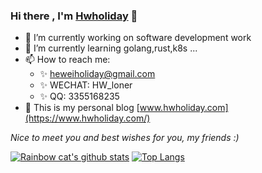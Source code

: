 ### Hi there , I'm [Hwholiday](https://github.com/hwholiday) 👋

- 🔭  I’m currently working on software development work 
- 🌱  I’m currently learning golang,rust,k8s ...
- 📫  How to reach me: 
    -  ✨ heweiholiday@gmail.com
    -  ✨ WECHAT: HW_loner 
    -  ✨ QQ: 3355168235
- 🚀  This is my personal blog [www.hwholiday.com](https://www.hwholiday.com/)


*Nice to meet you and best wishes for you, my friends :)*


[![Rainbow cat's github stats](https://github-readme-stats.vercel.app/api?username=hwholiday&count_private=true&show_icons=true&theme=vue&hide=contribs,prs)](https://github.com/anuraghazra/github-readme-stats)
[![Top Langs](https://github-readme-stats.vercel.app/api/top-langs/?username=hwholiday&layout=compact&theme=vue&hide=html,css,kotlin,dockerfile,perl,makefile)](https://github.com/anuraghazra/github-readme-stats)

